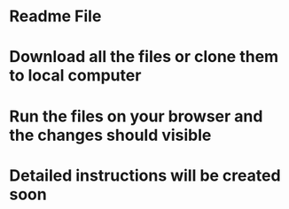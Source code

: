 # Readme File
# Download all the files or clone them to local computer
# Run the files on your browser and the changes should visible

# Detailed instructions will be created soon

